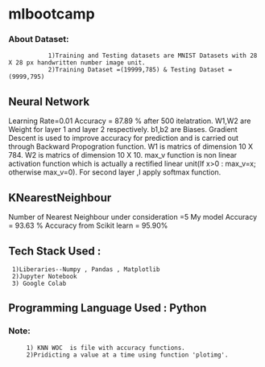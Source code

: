 # mlbootcamp

### About Dataset:
               1)Training and Testing datasets are MNIST Datasets with 28 X 28 px handwritten number image unit.
               2)Training Dataset =(19999,785) & Testing Dataset =(9999,795) 
## Neural Network
 Learning Rate=0.01
 Accuracy = 87.89 % after 500 itelatration.
 W1,W2 are Weight for layer 1 and layer 2 respectively.
 b1,b2 are Biases.
 Gradient Descent is used to improve accuracy for prediction and is carried out through Backward Propogration function.
 W1 is matrics of dimension 10 X 784.
 W2 is matrics of dimension 10 X 10.
 max_v function is non linear activation function which is actually a rectified linear unit(If x>0 : max_v=x; otherwise max_v=0).
 For second layer ,I apply softmax function.
 
## KNearestNeighbour
Number of Nearest Neighbour under consideration =5
My model Accuracy = 93.63 %
Accuracy from Scikit learn = 95.90%

## Tech Stack Used :
     1)Liberaries--Numpy , Pandas , Matplotlib
     2)Jupyter Notebook
     3) Google Colab

## Programming Language Used : Python

### Note:
         1) KNN WOC  is file with accuracy functions.
         2)Pridicting a value at a time using function 'plotimg'. 
